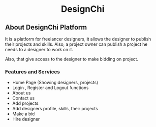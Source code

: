 <h1 align="center">DesignChi</h1>

## About DesignChi Platform

It is a platform for freelancer designers, it allows the designer to publish their projects and skills. Also, a project owner can publish a project he needs to a designer to work on it.

Also, that give access to the designer to make bidding on project.   
   

<h3>Features and Services</h3>  

- Home Page (Showing designers, projects)
- Login , Register and Logout functions
- About us 
- Contact us
- Add projects
- Add designers profile, skills, their projects
- Make a bid
- Hire designer

